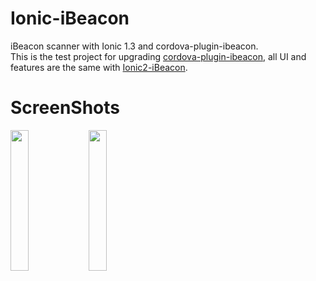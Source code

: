 # Ionic-iBeacon
iBeacon scanner with Ionic 1.3 and cordova-plugin-ibeacon.</br>
This is the test project for upgrading <a href="https://github.com/tinydream12/cordova-plugin-ibeacon">cordova-plugin-ibeacon</a>, all UI and features are the same with <a href="https://github.com/tinydream12/Ionic2-iBeacon">Ionic2-iBeacon</a>.


# ScreenShots
<img src="https://github.com/tinydream12/Ionic-iBeacon/blob/master/screenshots/1.png" width="24%"></img>
<img src="https://github.com/tinydream12/Ionic-iBeacon/blob/master/screenshots/2.png" width="24%"></img>
